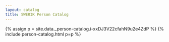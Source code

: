 ```yaml
---
layout: catalog
title: SWERIK Person Catalog
---
```

{% assign p = site.data._person-catalog.i-xxDJ3V22cfahN9u2e4ZdP %}
{% include person-catalog.html p=p %}

